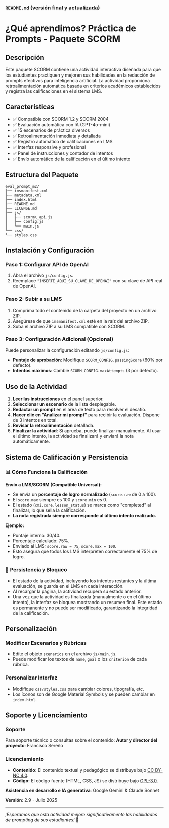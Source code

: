 ### `README.md` (versión final y actualizada)

# ¿Qué aprendimos? Práctica de Prompts - Paquete SCORM

## Descripción

Este paquete SCORM contiene una actividad interactiva diseñada para que los estudiantes practiquen y mejoren sus habilidades en la redacción de prompts efectivos para inteligencia artificial. La actividad proporciona retroalimentación automática basada en criterios académicos establecidos y registra las calificaciones en el sistema LMS.

## Características

- ✅ Compatible con SCORM 1.2 y SCORM 2004
- ✅ Evaluación automática con IA (GPT-4o-mini)
- ✅ 15 escenarios de práctica diversos
- ✅ Retroalimentación inmediata y detallada
- ✅ Registro automático de calificaciones en LMS
- ✅ Interfaz responsive y profesional
- ✅ Panel de instrucciones y contador de intentos
- ✅ Envío automático de la calificación en el último intento

## Estructura del Paquete
```
eval_prompt_m2/
├── imsmanifest.xml
├── metadata.xml
├── index.html
├── README.md
├── LICENSE.md
├── js/
│   ├── scorm\_api.js
│   ├── config.js
│   └── main.js
└── css/
└── styles.css
```

## Instalación y Configuración

### Paso 1: Configurar API de OpenAI

1.  Abra el archivo `js/config.js`.
2.  Reemplace `"INSERTE_AQUI_SU_CLAVE_DE_OPENAI"` con su clave de API real de OpenAI.

### Paso 2: Subir a su LMS

1.  Comprima todo el contenido de la carpeta del proyecto en un archivo ZIP.
2.  Asegúrese de que `imsmanifest.xml` esté en la raíz del archivo ZIP.
3.  Suba el archivo ZIP a su LMS compatible con SCORM.

### Paso 3: Configuración Adicional (Opcional)

Puede personalizar la configuración editando `js/config.js`:
-   **Puntaje de aprobación**: Modifique `SCORM_CONFIG.passingScore` (60% por defecto).
-   **Intentos máximos**: Cambie `SCORM_CONFIG.maxAttempts` (3 por defecto).

## Uso de la Actividad

1.  **Leer las instrucciones** en el panel superior.
2.  **Seleccionar un escenario** de la lista desplegable.
3.  **Redactar un prompt** en el área de texto para resolver el desafío.
4.  **Hacer clic en "Analizar mi prompt"** para recibir la evaluación. Dispone de 3 intentos en total.
5.  **Revisar la retroalimentación** detallada.
6.  **Finalizar la actividad**: Si aprueba, puede finalizar manualmente. Al usar el último intento, la actividad se finalizará y enviará la nota automáticamente.

## Sistema de Calificación y Persistencia

### 📊 **Cómo Funciona la Calificación**

**Envío a LMS/SCORM (Compatible Universal):**
-   Se envía un **porcentaje de logro normalizado** (`score.raw` de 0 a 100).
-   El `score.max` siempre es 100 y `score.min` es 0.
-   El estado (`cmi.core.lesson_status`) se marca como "completed" al finalizar, lo que sella la calificación.
-   **La nota registrada siempre corresponde al último intento realizado.**

**Ejemplo:**
-   Puntaje interno: 30/40.
-   Porcentaje calculado: 75%.
-   Enviado al LMS: `score.raw = 75`, `score.max = 100`.
-   Esto asegura que todos los LMS interpreten correctamente el 75% de logro.

### 🔧 **Persistencia y Bloqueo**
-   El estado de la actividad, incluyendo los intentos restantes y la última evaluación, se guarda en el LMS en cada interacción.
-   Al recargar la página, la actividad recupera su estado anterior.
-   Una vez que la actividad es finalizada (manualmente o en el último intento), la interfaz se bloquea mostrando un resumen final. Este estado es permanente y no puede ser modificado, garantizando la integridad de la calificación.

## Personalización

### Modificar Escenarios y Rúbricas
-   Edite el objeto `scenarios` en el archivo `js/main.js`.
-   Puede modificar los textos de `name`, `goal` o los `criterion` de cada rúbrica.

### Personalizar Interfaz
-   Modifique `css/styles.css` para cambiar colores, tipografía, etc.
-   Los íconos son de Google Material Symbols y se pueden cambiar en `index.html`.

## Soporte y Licenciamiento

### Soporte
Para soporte técnico o consultas sobre el contenido:
**Autor y director del proyecto**: Francisco Sereño

### Licenciamiento
-   **Contenido:** El contenido textual y pedagógico se distribuye bajo [CC BY-NC 4.0](https://creativecommons.org/licenses/by-nc/4.0/).
-   **Código:** El código fuente (HTML, CSS, JS) se distribuye bajo [GPL-3.0](https://www.gnu.org/licenses/gpl-3.0.html).

**Asistencia en desarrollo e IA generativa**: Google Gemini & Claude Sonnet

**Versión**: 2.9 - Julio 2025

---

*¡Esperamos que esta actividad mejore significativamente las habilidades de prompting de sus estudiantes!* 🚀
